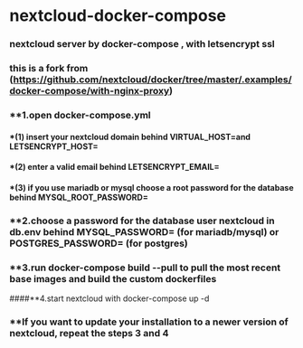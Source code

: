 # nextcloud-docker-compose
### nextcloud server by docker-compose , with letsencrypt ssl
### this is a fork from (https://github.com/nextcloud/docker/tree/master/.examples/docker-compose/with-nginx-proxy)


### **1.open docker-compose.yml
#### *(1)  insert your nextcloud domain behind VIRTUAL_HOST=and LETSENCRYPT_HOST=
#### *(2)  enter a valid email behind LETSENCRYPT_EMAIL=
#### *(3)  if you use mariadb or mysql choose a root password for the database behind MYSQL_ROOT_PASSWORD=
### **2.choose a password for the database user nextcloud in db.env behind MYSQL_PASSWORD= (for mariadb/mysql) or POSTGRES_PASSWORD= (for postgres)
### **3.run docker-compose build --pull to pull the most recent base images and build the custom dockerfiles
####**4.start nextcloud with docker-compose up -d
### **If you want to update your installation to a newer version of nextcloud, repeat the steps 3 and 4
